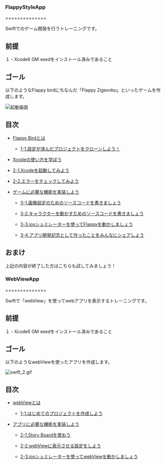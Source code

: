 ### FlappyStyleApp
==============

Swiftでのゲーム開発を行うトレーニングです。


## 前提
１・Xcode6 GM seedをインストール済みであること

## ゴール
以下のようなFlappy birdにちなんだ「Flappy Zigexnbu」といったゲームを作成します。

![起動画面](https://github.com/g08m11/FlappyStyleApp/wiki/images/arubaito_ios_z2.gif)


## 目次
* [Flappy Birdとは](https://github.com/g08m11/FlappyStyleApp/wiki/Flappy-Bird%E3%81%A8%E3%81%AF%EF%BC%9F)

  *  [1-1.設定が済んだプロジェクトをクローンしよう！](https://github.com/g08m11/FlappyStyleApp/wiki/Flappy-Bird%E3%81%A8%E3%81%AF%EF%BC%9F#1-1%E8%A8%AD%E5%AE%9A%E3%81%8C%E6%B8%88%E3%82%93%E3%81%A0%E3%83%97%E3%83%AD%E3%82%B8%E3%82%A7%E3%82%AF%E3%83%88%E3%82%92%E3%82%AF%E3%83%AD%E3%83%BC%E3%83%B3%E3%81%97%E3%82%88%E3%81%86)

* [Xcodeの使い方を学ぼう](https://github.com/g08m11/FlappyStyleApp/wiki/Xcode%E3%81%AE%E4%BD%BF%E3%81%84%E6%96%B9%E3%82%92%E5%AD%A6%E3%81%BC%E3%81%86)

 *  [2-1.Xcodeを起動してみよう](https://github.com/g08m11/FlappyStyleApp/wiki/Xcode%E3%81%AE%E4%BD%BF%E3%81%84%E6%96%B9%E3%82%92%E5%AD%A6%E3%81%BC%E3%81%86#2-1xcode%E3%82%92%E8%B5%B7%E5%8B%95%E3%81%97%E3%81%A6%E3%81%BF%E3%82%88%E3%81%86)

 *  [2-2.エラーをチェックしてみよう](https://github.com/g08m11/FlappyStyleApp/wiki/Xcode%E3%81%AE%E4%BD%BF%E3%81%84%E6%96%B9%E3%82%92%E5%AD%A6%E3%81%BC%E3%81%86#2-2%E3%82%A8%E3%83%A9%E3%83%BC%E3%82%92%E3%83%81%E3%82%A7%E3%83%83%E3%82%AF%E3%81%97%E3%81%A6%E3%81%BF%E3%82%88%E3%81%86)

* [ゲームに必要な機能を実装しよう](https://github.com/g08m11/FlappyStyleApp/wiki/%E3%82%B2%E3%83%BC%E3%83%A0%E3%81%AB%E5%BF%85%E8%A6%81%E3%81%AA%E6%A9%9F%E8%83%BD%E3%82%92%E5%AE%9F%E8%A3%85%E3%81%97%E3%82%88%E3%81%86)

  *  [3-1.画像設定のためのソースコードを書きましょう](https://github.com/g08m11/FlappyStyleApp/wiki/%E3%82%B2%E3%83%BC%E3%83%A0%E3%81%AB%E5%BF%85%E8%A6%81%E3%81%AA%E6%A9%9F%E8%83%BD%E3%82%92%E5%AE%9F%E8%A3%85%E3%81%97%E3%82%88%E3%81%86#3-1%E7%94%BB%E5%83%8F%E8%A8%AD%E5%AE%9A%E3%81%AE%E3%81%9F%E3%82%81%E3%81%AE%E3%82%BD%E3%83%BC%E3%82%B9%E3%82%B3%E3%83%BC%E3%83%89%E3%82%92%E6%9B%B8%E3%81%8D%E3%81%BE%E3%81%97%E3%82%87%E3%81%86)

  *  [3-2.キャラクターを動かすためのソースコードを書きましょう](https://github.com/g08m11/FlappyStyleApp/wiki/%E3%82%B2%E3%83%BC%E3%83%A0%E3%81%AB%E5%BF%85%E8%A6%81%E3%81%AA%E6%A9%9F%E8%83%BD%E3%82%92%E5%AE%9F%E8%A3%85%E3%81%97%E3%82%88%E3%81%86#3-2%E3%82%AD%E3%83%A3%E3%83%A9%E3%82%AF%E3%82%BF%E3%83%BC%E3%82%92%E5%8B%95%E3%81%8B%E3%81%99%E3%81%9F%E3%82%81%E3%81%AE%E3%82%BD%E3%83%BC%E3%82%B9%E3%82%B3%E3%83%BC%E3%83%89%E3%82%92%E6%9B%B8%E3%81%8D%E3%81%BE%E3%81%97%E3%82%87%E3%81%86)

  *  [3-3.iosシュミレーターを使ってFlappyを動かしましょう](https://github.com/g08m11/FlappyStyleApp/wiki/%E3%82%B2%E3%83%BC%E3%83%A0%E3%81%AB%E5%BF%85%E8%A6%81%E3%81%AA%E6%A9%9F%E8%83%BD%E3%82%92%E5%AE%9F%E8%A3%85%E3%81%97%E3%82%88%E3%81%86#3-3ios%E3%82%B7%E3%83%A5%E3%83%9F%E3%83%AC%E3%83%BC%E3%82%BF%E3%83%BC%E3%82%92%E4%BD%BF%E3%81%A3%E3%81%A6flappy%E3%82%92%E5%8B%95%E3%81%8B%E3%81%97%E3%81%BE%E3%81%97%E3%82%87%E3%81%86)

  *  [3-4.アプリ開発記念として作ったことをみんなにシェアしよう](https://github.com/g08m11/FlappyStyleApp/wiki/%E3%82%B2%E3%83%BC%E3%83%A0%E3%81%AB%E5%BF%85%E8%A6%81%E3%81%AA%E6%A9%9F%E8%83%BD%E3%82%92%E5%AE%9F%E8%A3%85%E3%81%97%E3%82%88%E3%81%86#3-4%E3%82%B2%E3%83%BC%E3%83%A0%E3%82%92%E6%94%B9%E5%96%84%E3%81%95%E3%81%9B%E3%82%88%E3%81%86)


## おまけ
上記の内容が終了した方はこちらも試してみましょう！

### WebViewApp
==============

Swiftで「webView」を使ってwebアプリを表示するトレーニングです。


## 前提
１・Xcode6 GM seedをインストール済みであること

## ゴール
以下のようなwebViewを使ったアプリを作成します。

![swift_2.gif](https://qiita-image-store.s3.amazonaws.com/0/15812/a06135aa-1dcb-167e-49ec-d99ed4cffbe5.gif)


## 目次
* [webViewとは](https://github.com/g08m11/FlappyStyleApp/wiki/webView%E3%81%A8%E3%81%AF)

  *  [1-1.はじめてのプロジェクトを作成しよう](https://github.com/g08m11/FlappyStyleApp/wiki/webView%E3%81%A8%E3%81%AF#1-1%E3%81%AF%E3%81%98%E3%82%81%E3%81%A6%E3%81%AE%E3%83%97%E3%83%AD%E3%82%B8%E3%82%A7%E3%82%AF%E3%83%88%E3%82%92%E4%BD%9C%E6%88%90%E3%81%97%E3%82%88%E3%81%86)

* [アプリに必要な機能を実装しよう](https://github.com/g08m11/FlappyStyleApp/wiki/%E3%82%A2%E3%83%97%E3%83%AA%E3%81%AB%E5%BF%85%E8%A6%81%E3%81%AA%E6%A9%9F%E8%83%BD%E3%82%92%E5%AE%9F%E8%A3%85%E3%81%97%E3%82%88%E3%81%86)

  *  [2-1.Story Boardを使おう](https://github.com/g08m11/FlappyStyleApp/wiki/%E3%82%A2%E3%83%97%E3%83%AA%E3%81%AB%E5%BF%85%E8%A6%81%E3%81%AA%E6%A9%9F%E8%83%BD%E3%82%92%E5%AE%9F%E8%A3%85%E3%81%97%E3%82%88%E3%81%86#2-1story-board%E3%82%92%E4%BD%BF%E3%81%8A%E3%81%86)

  *  [2-2.webViewに表示させる設定をしよう](https://github.com/g08m11/FlappyStyleApp/wiki/%E3%82%A2%E3%83%97%E3%83%AA%E3%81%AB%E5%BF%85%E8%A6%81%E3%81%AA%E6%A9%9F%E8%83%BD%E3%82%92%E5%AE%9F%E8%A3%85%E3%81%97%E3%82%88%E3%81%86#2-2webview%E3%81%AB%E8%A1%A8%E7%A4%BA%E3%81%95%E3%81%9B%E3%82%8B%E8%A8%AD%E5%AE%9A%E3%82%92%E3%81%97%E3%82%88%E3%81%86)

  *  [2-3.iosシュミレーターを使ってwebViewを動かしましょう](https://github.com/g08m11/FlappyStyleApp/wiki/%E3%82%A2%E3%83%97%E3%83%AA%E3%81%AB%E5%BF%85%E8%A6%81%E3%81%AA%E6%A9%9F%E8%83%BD%E3%82%92%E5%AE%9F%E8%A3%85%E3%81%97%E3%82%88%E3%81%86#2-3ios%E3%82%B7%E3%83%A5%E3%83%9F%E3%83%AC%E3%83%BC%E3%82%BF%E3%83%BC%E3%82%92%E4%BD%BF%E3%81%A3%E3%81%A6webview%E3%82%92%E5%8B%95%E3%81%8B%E3%81%97%E3%81%BE%E3%81%97%E3%82%87%E3%81%86)
